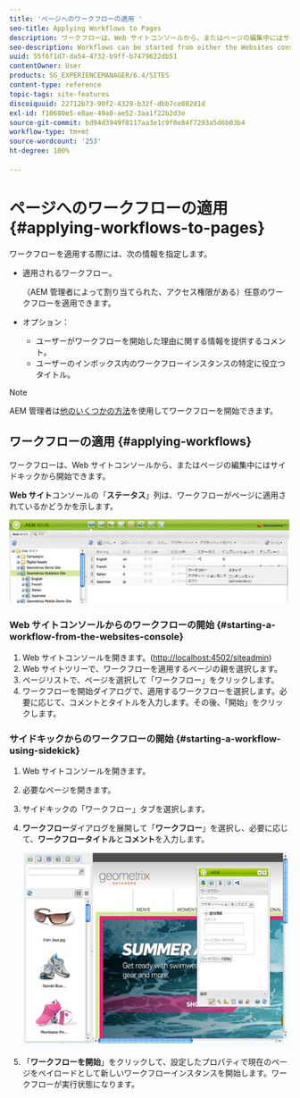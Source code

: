 ```yaml
---
title: 'ページへのワークフローの適用 '
seo-title: Applying Workflows to Pages
description: ワークフローは、Web サイトコンソールから、またはページの編集中にはサイドキックから開始できます。
seo-description: Workflows can be started from either the Websites console or, when editing a page, from Sidekick.
uuid: 55f6f1d7-da54-4732-b9ff-b7479622db51
contentOwner: User
products: SG_EXPERIENCEMANAGER/6.4/SITES
content-type: reference
topic-tags: site-features
discoiquuid: 22712b73-90f2-4329-b32f-dbb7ce802d1d
exl-id: f10680e5-e8ae-49a0-ae52-3aa1f22b2d3e
source-git-commit: bd94d3949f0117aa3e1c9f0e84f7293a5d6b03b4
workflow-type: tm+mt
source-wordcount: '253'
ht-degree: 100%

---
```


# ページへのワークフローの適用 {#applying-workflows-to-pages}

ワークフローを適用する際には、次の情報を指定します。

* 適用されるワークフロー。


   （AEM 管理者によって割り当てられた、アクセス権限がある）任意のワークフローを適用できます。
* オプション：

   * ユーザーがワークフローを開始した理由に関する情報を提供するコメント。
   * ユーザーのインボックス内のワークフローインスタンスの特定に役立つタイトル。

>[!NOTE]
>
>AEM 管理者は[他のいくつかの方法](/help/sites-administering/workflows-starting.md)を使用してワークフローを開始できます。

## ワークフローの適用 {#applying-workflows}

ワークフローは、Web サイトコンソールから、またはページの編集中にはサイドキックから開始できます。

**Web サイト**&#x200B;コンソールの「**ステータス**」列は、ワークフローがページに適用されているかどうかを示します。

![WorkflowStatus](assets/workflowstatus.png)

### Web サイトコンソールからのワークフローの開始 {#starting-a-workflow-from-the-websites-console}

1. Web サイトコンソールを開きます。([http://localhost:4502/siteadmin](http://localhost:4502/siteadmin))
1. Web サイトツリーで、ワークフローを適用するページの親を選択します。
1. ページリストで、ページを選択して「ワークフロー」をクリックします。
1. ワークフローを開始ダイアログで、適用するワークフローを選択します。必要に応じて、コメントとタイトルを入力します。その後、「開始」をクリックします。

### サイドキックからのワークフローの開始 {#starting-a-workflow-using-sidekick}

1. Web サイトコンソールを開きます。
1. 必要なページを開きます。
1. サイドキックの「ワークフロー」タブを選択します。
1. **ワークフロー**&#x200B;ダイアログを展開して「**ワークフロー**」を選択し、必要に応じて、**ワークフロータイトル**&#x200B;と&#x200B;**コメント**&#x200B;を入力します。

   ![workflowstartsidekick](assets/workflowstartsidekick.png)

1. 「**ワークフローを開始**」をクリックして、設定したプロパティで現在のページをペイロードとして新しいワークフローインスタンスを開始します。ワークフローが実行状態になります。
